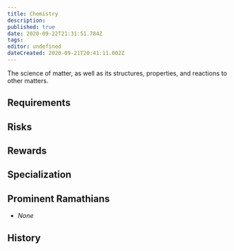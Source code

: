 ```yaml
---
title: Chemistry
description: 
published: true
date: 2020-09-22T21:31:51.784Z
tags: 
editor: undefined
dateCreated: 2020-09-21T20:41:11.002Z
---
```


The science of matter, as well as its structures, properties, and reactions to other matters.

## Requirements

## Risks

## Rewards

## Specialization

## Prominent Ramathians

- *None*

## History

